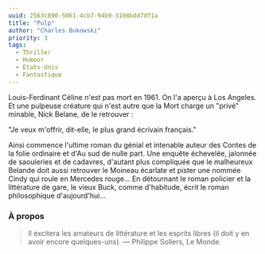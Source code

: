 ```yaml
---
uuid: 2563c890-5061-4cb7-94b9-3108bdd7df1a
title: "Pulp"
author: "Charles Bukowski"
priority: 3
tags:
  - Thriller
  - Humour
  - Etats-Unis
  - Fantastique
---
```


Louis-Ferdinant Céline n'est pas mort en 1961. On l'a aperçu à Los Angeles. Et une pulpeuse créature qui n'est autre que la Mort charge un "privé" minable, Nick Belane, de le retrouver :

"Je veux m'offrir, dit-elle, le plus grand écrivain français."

Ainsi commence l'ultime roman du génial et intenable auteur des Contes de la folie ordinaire et d'Au sud de nulle part. Une enquête échevelée, jalonnée de saouleries et de cadavres, d'autant plus compliquée que le malheureux Belande doit aussi retrouver le Moineau écarlate et pister une nommée Cindy qui roule en Mercedes rouge… En détournant le roman policier et la littérature de gare, le vieux Buck, comme d'habitude, écrit le roman philosophique d'aujourd'hui…

### À propos

> Il excitera les amateurs de littérature et les esprits libres (il doit y en avoir encore quelques-uns).
— Philippe Sollers, Le Monde.

